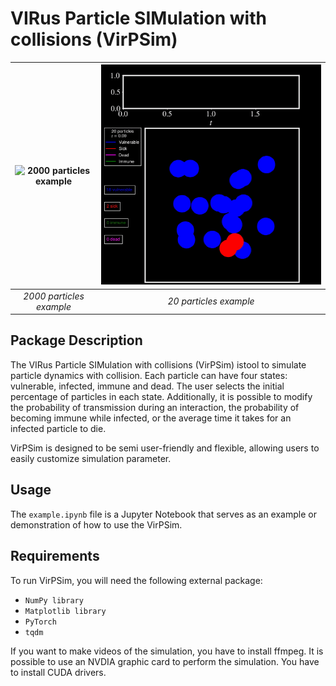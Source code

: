 # VIRus Particle SIMulation with collisions (VirPSim)

| ![2000 particles example](./im_ex2.gif) | ![20 particles example](./im_ex.gif) |
|:--------------------------------------:|:-----------------------------------:|
| *2000 particles example*               | *20 particles example*              |

## Package Description

The VIRus Particle SIMulation with collisions (VirPSim) istool to simulate particle dynamics with collision. Each particle can have four states: vulnerable, infected, immune and dead. The user selects the initial percentage of particles in each state. Additionally, it is possible to modify the probability of transmission during an interaction, the probability of becoming immune while infected, or the average time it takes for an infected particle to die.

VirPSim is designed to be semi user-friendly and flexible, allowing users to easily customize simulation parameter. 


## Usage

The `example.ipynb` file is a Jupyter Notebook that serves as an example or demonstration of how to use the VirPSim. 


## Requirements

To run VirPSim, you will need the following external package:

- `NumPy library`
- `Matplotlib library`
- `PyTorch`
- `tqdm`

If you want to make videos of the simulation, you have to install ffmpeg.
It is possible to use an NVDIA graphic card to perform the simulation. You have to install CUDA drivers.
